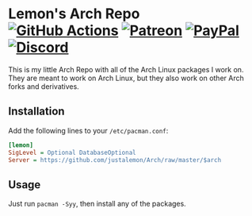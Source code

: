 # Lemon's Arch Repo<br>[![GitHub Actions][actions-img]][actions-url] [![Patreon][patreon-img]][patreon-url] [![PayPal][paypal-img]][paypal-url] [![Discord][discord-img]][discord-url]

This is my little Arch Repo with all of the Arch Linux packages I work on. They are meant to work on Arch Linux, but they also work on other Arch forks and derivatives.

## Installation

Add the following lines to your `/etc/pacman.conf`:

```ini
[lemon]
SigLevel = Optional DatabaseOptional
Server = https://github.com/justalemon/Arch/raw/master/$arch
```

## Usage

Just run `pacman -Syy`, then install any of the packages.

[actions-img]: https://img.shields.io/github/actions/workflow/status/justalemon/Arch/main.yml?branch=master&label=actions
[actions-url]: https://github.com/justalemon/Arch/actions
[patreon-img]: https://img.shields.io/badge/support-patreon-FF424D.svg
[patreon-url]: https://www.patreon.com/lemonchan
[paypal-img]: https://img.shields.io/badge/support-paypal-0079C1.svg
[paypal-url]: https://paypal.me/justalemon
[discord-img]: https://img.shields.io/badge/discord-join-7289DA.svg
[discord-url]: https://discord.gg/Cf6sspj
